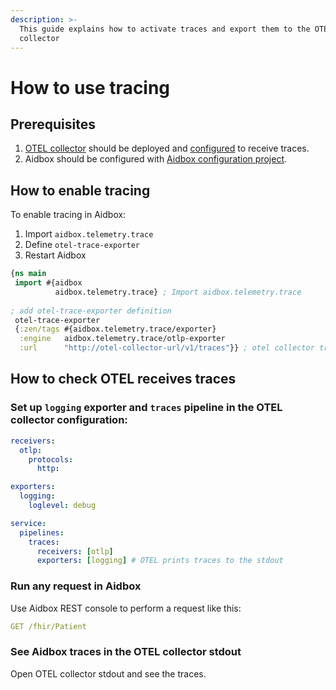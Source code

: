 ```yaml
---
description: >-
  This guide explains how to activate traces and export them to the OTEL
  collector
---
```


# How to use tracing

## Prerequisites&#x20;

1. [OTEL collector](https://opentelemetry.io/docs/collector/) should be deployed and [configured](https://opentelemetry.io/docs/collector/configuration/) to receive traces.
2. Aidbox should be configured with [Aidbox configuration project](../../../aidbox-configuration/aidbox-zen-lang-project/).

## How to enable tracing&#x20;

To enable tracing in Aidbox:

1. Import `aidbox.telemetry.trace`
2. Define `otel-trace-exporter`
3. Restart Aidbox

```clojure
{ns main
 import #{aidbox
          aidbox.telemetry.trace} ; Import aidbox.telemetry.trace
 
; add otel-trace-exporter definition
 otel-trace-exporter
 {:zen/tags #{aidbox.telemetry.trace/exporter}
  :engine   aidbox.telemetry.trace/otlp-exporter
  :url      "http://otel-collector-url/v1/traces"}} ; otel collector traces endpoint
```

## How to check OTEL receives traces&#x20;

### Set up `logging` exporter and `traces` pipeline in the OTEL collector configuration:

```yaml
receivers:
  otlp:
    protocols:
      http:

exporters:
  logging:
    loglevel: debug

service:
  pipelines:
    traces:
      receivers: [otlp]
      exporters: [logging] # OTEL prints traces to the stdout
```

### Run any request in Aidbox

Use Aidbox REST console to perform a request like this:

```yaml
GET /fhir/Patient
```

### See Aidbox traces in the OTEL collector stdout

Open OTEL collector stdout and see the traces.
